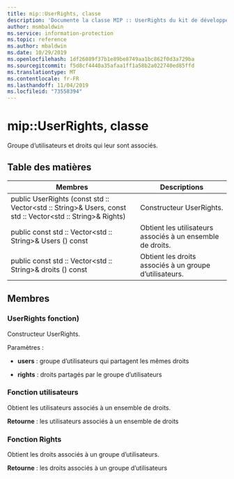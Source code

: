 ```yaml
---
title: mip::UserRights, classe
description: 'Documente la classe MIP :: UserRights du kit de développement logiciel (SDK) Microsoft Information Protection (MIP).'
author: msmbaldwin
ms.service: information-protection
ms.topic: reference
ms.author: mbaldwin
ms.date: 10/29/2019
ms.openlocfilehash: 1df26089f37b1e89be8749aa1bc862f0d3a729ba
ms.sourcegitcommit: f5d8cf4440a35afaa1ff1a58b2a022740ed85ffd
ms.translationtype: MT
ms.contentlocale: fr-FR
ms.lasthandoff: 11/04/2019
ms.locfileid: "73558394"
---
```

# <a name="class-mipuserrights"></a>mip::UserRights, classe 
Groupe d’utilisateurs et droits qui leur sont associés.
  
## <a name="summary"></a>Table des matières
 Membres                        | Descriptions                                
--------------------------------|---------------------------------------------
public UserRights (const std :: Vector\<std :: String\>& Users, const std :: Vector\<std :: String\>& Rights)  |  Constructeur UserRights.
public const std :: Vector\<std :: String\>& Users () const  |  Obtient les utilisateurs associés à un ensemble de droits.
public const std :: Vector\<std :: String\>& droits () const  |  Obtient les droits associés à un groupe d’utilisateurs.
  
## <a name="members"></a>Membres
  
### <a name="userrights-function"></a>UserRights fonction)
Constructeur UserRights.

Paramètres :  
* **users** : groupe d’utilisateurs qui partagent les mêmes droits 


* **rights** : droits partagés par le groupe d’utilisateurs


  
### <a name="users-function"></a>Fonction utilisateurs
Obtient les utilisateurs associés à un ensemble de droits.

  
**Retourne** : les utilisateurs associés à un ensemble de droits
  
### <a name="rights-function"></a>Fonction Rights
Obtient les droits associés à un groupe d’utilisateurs.

  
**Retourne** : les droits associés à un groupe d’utilisateurs